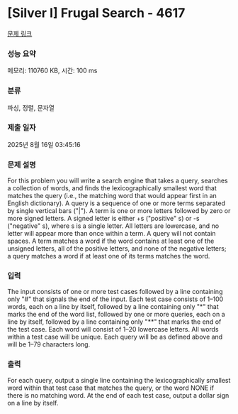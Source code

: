 # [Silver I] Frugal Search - 4617 

[문제 링크](https://www.acmicpc.net/problem/4617) 

### 성능 요약

메모리: 110760 KB, 시간: 100 ms

### 분류

파싱, 정렬, 문자열

### 제출 일자

2025년 8월 16일 03:45:16

### 문제 설명

<p>For this problem you will write a search engine that takes a query, searches a collection of words, and finds the lexicographically smallest word that matches the query (i.e., the matching word that would appear first in an English dictionary). A query is a sequence of one or more terms separated by single vertical bars ("|"). A term is one or more letters followed by zero or more signed letters. A signed letter is either +s ("positive" s) or -s ("negative" s), where s is a single letter. All letters are lowercase, and no letter will appear more than once within a term. A query will not contain spaces. A term matches a word if the word contains at least one of the unsigned letters, all of the positive letters, and none of the negative letters; a query matches a word if at least one of its terms matches the word.</p>

### 입력 

 <p>The input consists of one or more test cases followed by a line containing only "#" that signals the end of the input. Each test case consists of 1–100 words, each on a line by itself, followed by a line containing only "*" that marks the end of the word list, followed by one or more queries, each on a line by itself, followed by a line containing only "**" that marks the end of the test case. Each word will consist of 1–20 lowercase letters. All words within a test case will be unique. Each query will be as defined above and will be 1–79 characters long.</p>

### 출력 

 <p>For each query, output a single line containing the lexicographically smallest word within that test case that matches the query, or the word NONE if there is no matching word. At the end of each test case, output a dollar sign on a line by itself.</p>

